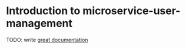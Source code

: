 # Introduction to microservice-user-management

TODO: write [great documentation](http://jacobian.org/writing/what-to-write/)
